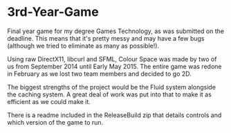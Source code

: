 # 3rd-Year-Game

Final year game for my degree Games Technology, as was submitted on the deadline. This means that it's pretty messy and may have a few bugs (although we tried to eliminate as many as possible!).

Using raw DirectX11, libcurl and SFML, Colour Space was made by two of us from September 2014 until Early May 2015. The entire game was redone in February as we lost two team members and decided to go 2D. 

The biggest strengths of the project would be the Fluid system alongside the caching system. A great deal of work was put into that to make it as efficient as we could make it.

There is a readme included in the ReleaseBuild zip that details controls and which version of the game to run.


